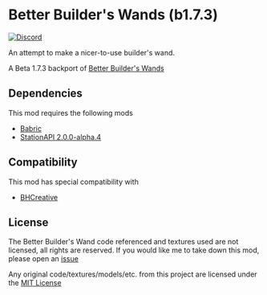 # Better Builder's Wands (b1.7.3)

[![Discord](https://img.shields.io/badge/Discord-%235865F2.svg?style=for-the-badge&logo=discord&logoColor=white)](https://discord.gg/aY2WFGPBBB)

An attempt to make a nicer-to-use builder's wand.

A Beta 1.7.3 backport of [Better Builder's Wands](https://www.curseforge.com/minecraft/mc-mods/better-builders-wands)

## Dependencies
This mod requires the following mods

- [Babric](https://github.com/babric/prism-instance)
- [StationAPI 2.0.0-alpha.4](https://github.com/ModificationStation/StationAPI/releases/tag/2.0.0-alpha.4)

## Compatibility
This mod has special compatibility with

- [BHCreative](https://modrinth.com/mod/bh-creative)

## License
The Better Builder's Wand code referenced and textures used are not licensed, all rights are reserved. If you would like me to take down this mod, please open an [issue](https://github.com/AITYunivers/BetterBuildersWands-b1.7.3/issues)

Any original code/textures/models/etc. from this project are licensed under the [MIT License](https://tldrlegal.com/license/mit-license)
